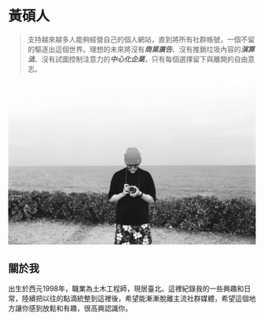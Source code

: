 # 黃碩人

>支持越來越多人能夠經營自己的個人網站，直到將所有社群帳號，一個不留的驅逐出這個世界。理想的未來將沒有***商業廣告***、沒有推銷垃圾內容的***演算法***、沒有試圖控制注意力的***中心化企業***，只有每個選擇留下與離開的自由意志。

![me](./img/me.webp)

## 關於我
出生於西元1998年，職業為土木工程師，現居臺北。這裡紀錄我的一些興趣和日常，陸續把以往的點滴統整到這裡後，希望能漸漸脫離主流社群媒體，希望這個地方讓你感到放鬆和有趣，很高興認識你。
